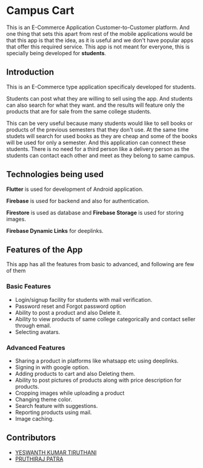 # Campus Cart

This is an E-Commerce Application Customer-to-Customer platform.
And one thing that sets this apart from rest of the mobile applications would be that this app is that the idea, as it is useful and we don't have popular apps that offer this required service. This app is not meant for everyone, this is specially being developed for **students**.

## Introduction

This is an E-Commerce type application specificaly developed for students.

Students can post what they are willing to sell using the app.
And students can also search for what they want. and the results will feature only the products that are for sale from the same college students.

This can be very useful because many students would like to sell books or products of the previous semesters that they don't use. At the same time studets will search for used books as they are cheap and some of the books will be used for only a semester. And this application can connect these students. There is no need for a third person like a delivery person as the students can contact each other and meet as they belong to same campus.

## Technologies being used

**Flutter** is used for development of Android application.

**Firebase** is used for backend and also for authentication.

**Firestore** is used as database and **Firebase Storage** is used for storing images.

**Firebase Dynamic Links** for deeplinks.

## Features of the App

This app has all the features from basic to advanced, and following are few of them

### Basic Features

* Login/signup facility for students with mail verification.
* Password reset and Forgot password option
* Ability to post a product and also Delete it.
* Ability to view products of same college categorically and contact seller through email.
* Selecting avatars.

### Advanced Features

* Sharing a product in platforms like whatsapp etc using deeplinks.
* Signing in with google option.
* Adding products to cart and also Deleting them.
* Ability to post pictures of products along with price description for products.
* Cropping images while uploading a product
* Changing theme color.
* Search feature with suggestions.
* Reporting products using mail.
* Image caching.

## Contributors

* [YESWANTH KUMAR TIRUTHANI](https://www.linkedin.com/in/yeswanth-kumar-tiruthani/)
* [PRUTHIRAJ PATRA](https://www.linkedin.com/in/pruthiraj-patra-2a5525176/)
